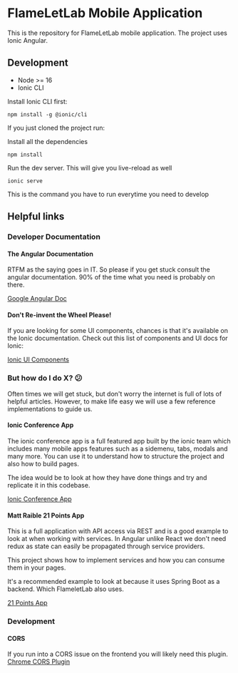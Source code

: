 # FlameLetLab Mobile Application

This is the repository for FlameLetLab mobile application. The project uses Ionic Angular.


## Development

* Node >= 16 
* Ionic CLI

Install Ionic CLI first:

`npm install -g @ionic/cli`

If you just cloned the project run:

Install all the dependencies

`npm install` 

Run the dev server. This will give you live-reload as well

`ionic serve`

This is the command you have to run everytime you need to develop



## Helpful links

### Developer Documentation
#### The Angular Documentation

RTFM as the saying goes in IT. So please if you get stuck consult the angular documentation.
90% of the time what you need is probably on there.

[Google Angular Doc](https://angular.io/docs)

#### Don't Re-invent the Wheel Please!
If you are looking for some UI components, chances is that it's available on the Ionic documentation.
Check out this list of components and UI docs for Ionic:

[Ionic UI Components](https://ionicframework.com/docs/components)

### But how do I do X? 😕
Often times we will get stuck, but don't worry the internet is full of lots of helpful articles.
However, to make life easy we will use a few reference implementations to guide us.

#### Ionic Conference App

The ionic conference app is a full featured app built by the ionic team which includes many
mobile apps features such as a sidemenu, tabs, modals and many more. You can use it to understand how to structure
the project and also how to build pages.

The idea would be to look at how they have done things and try and replicate it in this codebase.

[Ionic Conference App](https://github.com/ionic-team/ionic-conference-app)

#### Matt Raible 21 Points App
This is a full application with API access via REST and is a good example to look at when working with services.
In Angular unlike React we don't need redux as state can easily be propagated through service providers.

This project shows how to implement services and how you can consume them in your pages.

It's a recommended example to look at because it uses Spring Boot as a backend. Which FlameletLab also uses.

[21 Points App](https://github.com/mraible/21-points/tree/main/src/main/webapp)


### Development

#### CORS
If you run into a CORS issue on the frontend you will likely need this plugin.
[Chrome CORS Plugin](https://chrome.google.com/webstore/detail/allow-cors-access-control/lhobafahddgcelffkeicbaginigeejlf?hl=en)
